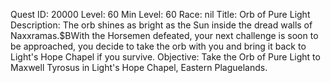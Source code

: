 Quest ID: 20000
Level: 60
Min Level: 60
Race: nil
Title: Orb of Pure Light
Description: The orb shines as bright as the Sun inside the dread walls of Naxxramas.$BWith the Horsemen defeated, your next challenge is soon to be approached, you decide to take the orb with you and bring it back to Light's Hope Chapel if you survive.
Objective: Take the Orb of Pure Light to Maxwell Tyrosus in Light's Hope Chapel, Eastern Plaguelands.
